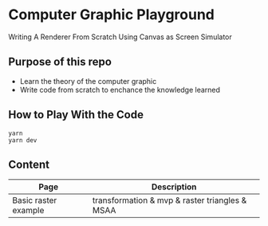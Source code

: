 # Computer Graphic Playground

Writing A Renderer From Scratch Using Canvas as Screen Simulator


## Purpose of this repo

 - Learn the theory of the computer graphic
 - Write code from scratch to enchance the knowledge learned

## How to Play With the Code

```
yarn
yarn dev
```

## Content

| Page      | Description |
| ----------- | ----------- |
| Basic raster example | transformation & mvp & raster triangles & MSAA |


